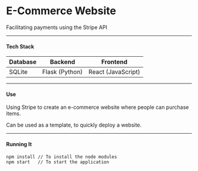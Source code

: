 # E-Commerce Website

Facilitating payments using the Stripe API

---

#### **Tech Stack**

| Database |    Backend     | Frontend           |
| -------- | :------------: | ------------------ |
| SQLite   | Flask (Python) | React (JavaScript) |

---

#### **Use**

Using Stripe to create an e-commerce website where people can purchase items.

Can be used as a template, to quickly deploy a website.

---

#### **Running It**

```
npm install // To install the node modules
npm start   // To start the application
```
